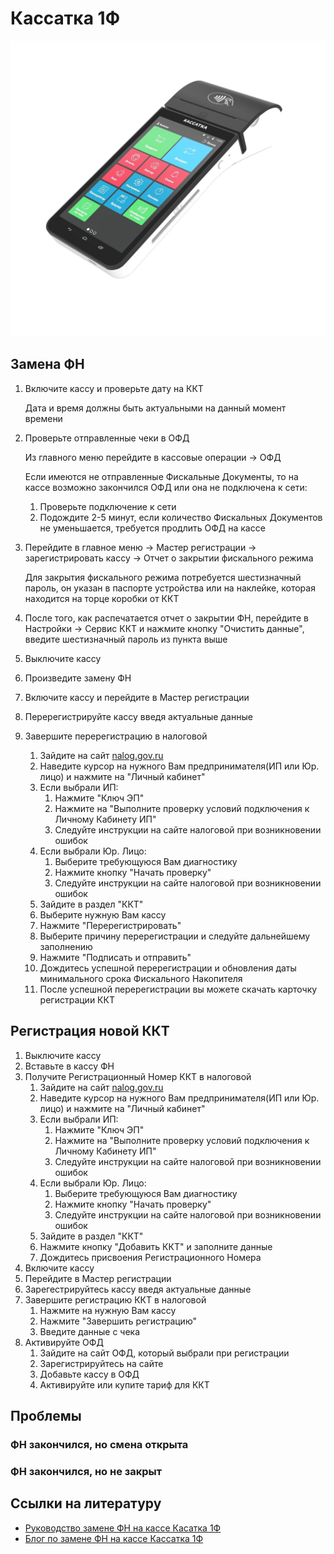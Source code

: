 # Кассатка 1Ф
![Кассатка 1Ф](https://github.com/Barsuchek/Maintenance-Center-Engineer/blob/main/Photo/KKT/Кассатка-1Ф.jpg)

## Замена ФН
1. Включите кассу и проверьте дату на ККТ
	
	Дата и время должны быть актуальными на данный момент времени
2. Проверьте отправленные чеки в ОФД 
	
	Из главного меню перейдите в кассовые операции → ОФД
	
	Если имеются не отправленные Фискальные Документы, то на кассе возможно закончился ОФД или она не подключена к сети:
	1. Проверьте подключение к сети
	2. Подождите 2-5 минут, если количество Фискальных Документов не уменьшается, требуется продлить ОФД на кассе
3. Перейдите в главное меню → Мастер регистрации → зарегистрировать кассу → Отчет о закрытии фискального режима
	
	Для закрытия фискального режима потребуется шестизначный пароль, он указан в паспорте устройства или на наклейке, которая находится на торце коробки от ККТ
4. После того, как распечатается отчет о закрытии ФН, перейдите в Настройки → Сервис ККТ и нажмите кнопку "Очистить данные", введите шестизначный пароль из пункта выше
5. Выключите кассу
6. Произведите замену ФН
7. Включите кассу и перейдите в Мастер регистрации
8. Перерегистрируйте кассу введя актуальные данные
9. Завершите перерегистрацию в налоговой
	1. Зайдите на сайт [nalog.gov.ru](https://www.nalog.gov.ru)
	2. Наведите курсор на нужного Вам предпринимателя(ИП или Юр. лицо) и нажмите на "Личный кабинет"
	3. Если выбрали ИП:
		1. Нажмите "Ключ ЭП"
		2. Нажмите на "Выполните проверку условий подключения к Личному Кабинету ИП"
		3. Следуйте инструкции на сайте налоговой при возникновении ошибок
	4. Если выбрали Юр. Лицо:
		1. Выберите требующуюся Вам диагностику
		2. Нажмите кнопку "Начать проверку"
		3. Следуйте инструкции на сайте налоговой при возникновении ошибок
	5. Зайдите в раздел "ККТ"
	6. Выберите нужную Вам кассу
	7. Нажмите "Перерегистрировать"
	8. Выберите причину перерегистрации и следуйте дальнейшему заполнению
	9. Нажмите "Подписать и отправить"
	10. Дождитесь успешной перерегистрации и обновления даты минимального срока Фискального Накопителя
	11. После успешной перерегистрации вы можете скачать карточку регистрации ККТ

## Регистрация новой ККТ
1. Выключите кассу
2. Вставьте в кассу ФН
3. Получите Регистрационный Номер ККТ в налоговой
	1. Зайдите на сайт [nalog.gov.ru](https://www.nalog.gov.ru)
	2. Наведите курсор на нужного Вам предпринимателя(ИП или Юр. лицо) и нажмите на "Личный кабинет"
	3. Если выбрали ИП:
		1. Нажмите "Ключ ЭП"
		2. Нажмите на "Выполните проверку условий подключения к Личному Кабинету ИП"
		3. Следуйте инструкции на сайте налоговой при возникновении ошибок
	4. Если выбрали Юр. Лицо:
		1. Выберите требующуюся Вам диагностику
		2. Нажмите кнопку "Начать проверку"
		3. Следуйте инструкции на сайте налоговой при возникновении ошибок
	5. Зайдите в раздел "ККТ"
	6. Нажмите кнопку "Добавить ККТ" и заполните данные
	7. Дождитесь присвоения Регистрационного Номера
4. Включите кассу
5. Перейдите в Мастер регистрации
6. Зарегестрируйтесь кассу введя актуальные данные
7. Завершите регистрацию ККТ в налоговой
	1. Нажмите на нужную Вам кассу
	2. Нажмите "Завершить регистрацию"
	3. Введите данные с чека
8. Активируйте ОФД
	1. Зайдите на сайт ОФД, который выбрали при регистрации
	2. Зарегистрируйтесь на сайте
	3. Добавьте кассу в ОФД
	4. Активируйте или купите тариф для ККТ

## Проблемы
### ФН закончился, но смена открыта


### ФН закончился, но не закрыт

## Ссылки на литературу
* [Руководство замене ФН на кассе Касатка 1Ф](https://kassopttorg.ru/questions/13226/)
* [Блог по замене ФН на кассе Кассатка 1Ф](https://compik-s.ru/blog-1/kassatka-1f-zamena-fn)